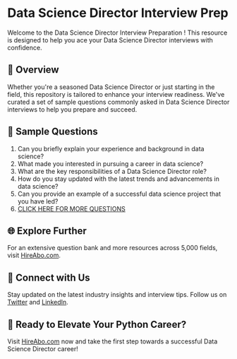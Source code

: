 # Data Science Director Interview Prep

Welcome to the Data Science Director Interview Preparation ! This resource is designed to help you ace your Data Science Director interviews with confidence.

## 🚀 Overview

Whether you're a seasoned Data Science Director or just starting in the field, this repository is tailored to enhance your interview readiness. We've curated a set of sample questions commonly asked in Data Science Director interviews to help you prepare and succeed.

## 📝 Sample Questions

1. Can you briefly explain your experience and background in data science?
2. What made you interested in pursuing a career in data science?
3. What are the key responsibilities of a Data Science Director role?
4. How do you stay updated with the latest trends and advancements in data science?
5. Can you provide an example of a successful data science project that you have led?
6. [CLICK HERE FOR MORE QUESTIONS](https://hireabo.com/job/0_3_29/Data%20Science%20Director)

## 🌐 Explore Further

For an extensive question bank and more resources across 5,000 fields, visit [HireAbo.com](https://www.hireabo.com).

## 📱 Connect with Us

Stay updated on the latest industry insights and interview tips. Follow us on [Twitter](https://twitter.com/hireabo) and [LinkedIn](https://www.linkedin.com/in/hire-abo-3609972a8/).

## 🚀 Ready to Elevate Your Python Career?

Visit [HireAbo.com](https://www.hireabo.com) now and take the first step towards a successful Data Science Director career!
